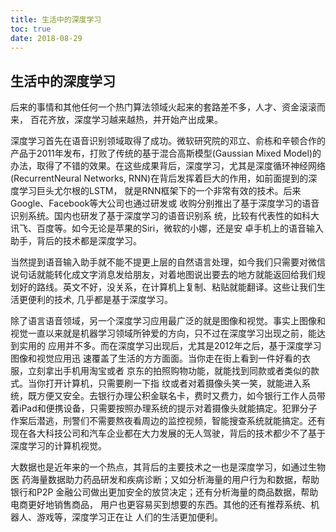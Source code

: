 ```yaml
---
title: 生活中的深度学习
toc: true
date: 2018-08-29
---
```



## 生活中的深度学习

后来的事情和其他任何一个热门算法领域火起来的套路差不多，人才、资金滚滚而来， 百花齐放，深度学习越来越热，并开始产出成果。

深度学习首先在语音识别领域取得了成功。微软研究院的邓立、俞栋和辛顿合作的产品于2011年发布，打败了传统的基于混合高斯模型(Gaussian Mixed Model)的办法，取得了不错的效果。在这些成果背后，深度学习，尤其是深度循环神经网络(RecurrentNeural Networks, RNN)在背后发挥着巨大的作用，如前面提到的深度学习巨头尤尔根的LSTM， 就是RNN框架下的一个非常有效的技术。后来Google、Facebook等大公司也通过研发或 收购分别推出了基于深度学习的语音识别系统。国内也研发了基于深度学习的语音识别系 统，比较有代表性的如科大讯飞、百度等。如今无论是苹果的Siri，微软的小娜，还是安 卓手机上的语音输入助手，背后的技术都是深度学习。

当然提到语音输入助手就不能不提更上层的自然语言处理，如今我们只需要对微信说句话就能转化成文字消息发给朋友，对着地图说出要去的地方就能返回给我们规划好的路线。英文不好，没关系，在计算机上复制、粘贴就能翻译。这些让我们生活更便利的技术, 几乎都是基于深度学习。

除了语言语音领域，另一个深度学习应用最广泛的就是图像和视觉。事实上图像和视觉一直以来就是机器学习领域所钟爱的方向，只不过在深度学习出现之前，能达到实用的 应用并不多。而在深度学习出现后，尤其是2012年之后，基于深度学习图像和视觉应用迅 速覆盖了生活的方方面面。当你走在街上看到一件好看的衣服，立刻拿出手机用淘宝或者 京东的拍照购物功能，就能找到同款或者类似的款式。当你打开计算机，只需要刷一下指 纹或者对着摄像头笑一笑，就能进入系统，既方便又安全。去银行办理公积金联名卡，费时又费力，如今银行工作人员带着iPad和便携设备，只需要按照办理系统的提示对着摄像头就能搞定。犯罪分子作案后潜逃，刑警们不需要熬夜看周边的监控视频，智能搜查系统就能搞定。还有现在各大科技公司和汽车企业都在大力发展的无人驾驶，背后的技术都少不了基于深度学习的计算机视觉。

大数据也是近年来的一个热点，其背后的主要技术之一也是深度学习，如通过生物医 药海量数据助力药品研发和疾病诊断；又如分析海量的用户行为和数据，帮助银行和P2P 金融公司做出更加安全的放贷决定；还有分析海量的商品数据，帮助电商更好地销售商品， 用户也更容易买到想要的东西。其他的还有推荐系统、机器人、游戏等，深度学习正在让 人们的生活更加便利。
